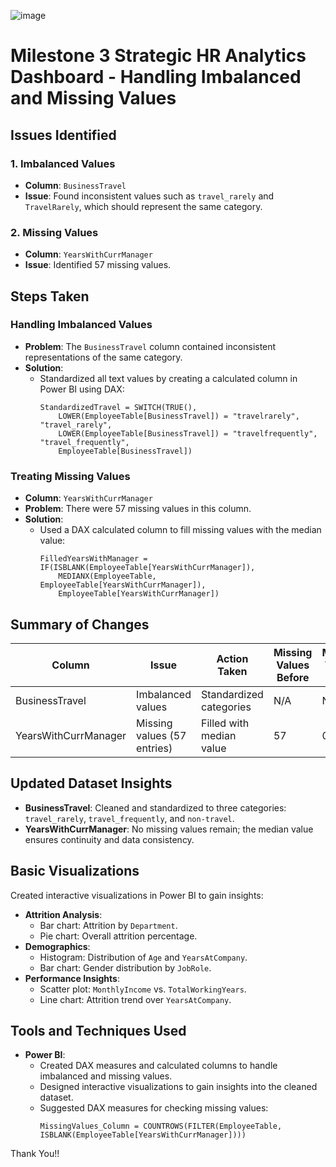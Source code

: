 ![image](https://github.com/user-attachments/assets/96916c35-b3bd-42ec-a5d2-b5af71f43fde)

# Milestone 3 Strategic HR Analytics Dashboard - Handling Imbalanced and Missing Values



## Issues Identified

### 1. Imbalanced Values
- **Column**: `BusinessTravel`
- **Issue**: Found inconsistent values such as `travel_rarely` and `TravelRarely`, which should represent the same category.

### 2. Missing Values
- **Column**: `YearsWithCurrManager`
- **Issue**: Identified 57 missing values.

## Steps Taken

### Handling Imbalanced Values
- **Problem**: The `BusinessTravel` column contained inconsistent representations of the same category.
- **Solution**:
  - Standardized all text values by creating a calculated column in Power BI using DAX:
    ```DAX
    StandardizedTravel = SWITCH(TRUE(),
        LOWER(EmployeeTable[BusinessTravel]) = "travelrarely", "travel_rarely",
        LOWER(EmployeeTable[BusinessTravel]) = "travelfrequently", "travel_frequently",
        EmployeeTable[BusinessTravel])
    ```


### Treating Missing Values
- **Column**: `YearsWithCurrManager`
- **Problem**: There were 57 missing values in this column.
- **Solution**:
  - Used a DAX calculated column to fill missing values with the median value:
    ```DAX
    FilledYearsWithManager = IF(ISBLANK(EmployeeTable[YearsWithCurrManager]),
        MEDIANX(EmployeeTable, EmployeeTable[YearsWithCurrManager]),
        EmployeeTable[YearsWithCurrManager])
    ```

## Summary of Changes

| Column               | Issue                         | Action Taken                    | Missing Values Before | Missing Values After |
|----------------------|-------------------------------|----------------------------------|-----------------------|----------------------|
| BusinessTravel       | Imbalanced values            | Standardized categories         | N/A                   | N/A                  |
| YearsWithCurrManager | Missing values (57 entries)  | Filled with median value        | 57                    | 0                    |


## Updated Dataset Insights
- **BusinessTravel**: Cleaned and standardized to three categories: `travel_rarely`, `travel_frequently`, and `non-travel`.
- **YearsWithCurrManager**: No missing values remain; the median value ensures continuity and data consistency.

## Basic Visualizations
Created interactive visualizations in Power BI to gain insights:

- **Attrition Analysis**:
  - Bar chart: Attrition by `Department`.
  - Pie chart: Overall attrition percentage.
- **Demographics**:
  - Histogram: Distribution of `Age` and `YearsAtCompany`.
  - Bar chart: Gender distribution by `JobRole`.
- **Performance Insights**:
  - Scatter plot: `MonthlyIncome` vs. `TotalWorkingYears`.
  - Line chart: Attrition trend over `YearsAtCompany`.


## Tools and Techniques Used
- **Power BI**:
  - Created DAX measures and calculated columns to handle imbalanced and missing values.
  - Designed interactive visualizations to gain insights into the cleaned dataset.
  - Suggested DAX measures for checking missing values:
    ```DAX
    MissingValues_Column = COUNTROWS(FILTER(EmployeeTable, ISBLANK(EmployeeTable[YearsWithCurrManager])))
    ```

Thank You!!
